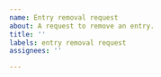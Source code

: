 ```yaml
---
name: Entry removal request
about: A request to remove an entry.
title: ''
labels: entry removal request
assignees: ''

---
```


<!-- Give the name of the entry you want to be removed. -->
<!-- If possible, explain the reason for doing this, we may be able to work out a solution. -->
<!-- If some of the information about your entry is incorrect, consider making an edit request instead. -->
